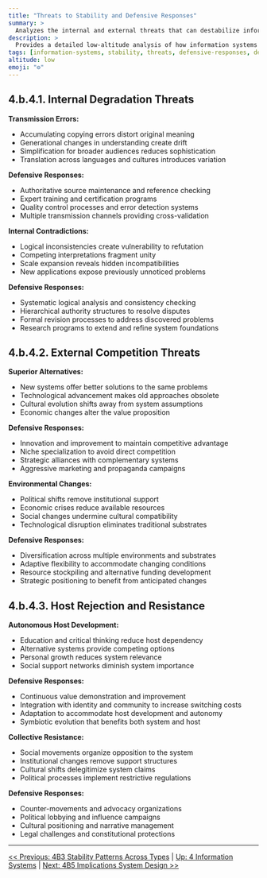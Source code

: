 ```yaml
---
title: "Threats to Stability and Defensive Responses"
summary: >
  Analyzes the internal and external threats that can destabilize information systems, including transmission errors, contradictions, competition, and host resistance, along with corresponding defensive mechanisms.
description: >
  Provides a detailed low-altitude analysis of how information systems maintain stability through defensive responses to degradation, competition, and rejection threats, examining both internal vulnerabilities and external challenges.
tags: [information-systems, stability, threats, defensive-responses, degradation, competition, host-resistance]
altitude: low
emoji: "⚙️"
---
```


<!--

- Flesh out the bullet points

-->

## **4.b.4.1. Internal Degradation Threats**

**Transmission Errors:**

* Accumulating copying errors distort original meaning
* Generational changes in understanding create drift
* Simplification for broader audiences reduces sophistication
* Translation across languages and cultures introduces variation

**Defensive Responses:**

* Authoritative source maintenance and reference checking
* Expert training and certification programs
* Quality control processes and error detection systems
* Multiple transmission channels providing cross-validation

**Internal Contradictions:**

* Logical inconsistencies create vulnerability to refutation
* Competing interpretations fragment unity
* Scale expansion reveals hidden incompatibilities
* New applications expose previously unnoticed problems

**Defensive Responses:**

* Systematic logical analysis and consistency checking
* Hierarchical authority structures to resolve disputes
* Formal revision processes to address discovered problems
* Research programs to extend and refine system foundations

## **4.b.4.2. External Competition Threats**

**Superior Alternatives:**

* New systems offer better solutions to the same problems
* Technological advancement makes old approaches obsolete
* Cultural evolution shifts away from system assumptions
* Economic changes alter the value proposition

**Defensive Responses:**

* Innovation and improvement to maintain competitive advantage
* Niche specialization to avoid direct competition
* Strategic alliances with complementary systems
* Aggressive marketing and propaganda campaigns

**Environmental Changes:**

* Political shifts remove institutional support
* Economic crises reduce available resources
* Social changes undermine cultural compatibility
* Technological disruption eliminates traditional substrates

**Defensive Responses:**

* Diversification across multiple environments and substrates
* Adaptive flexibility to accommodate changing conditions
* Resource stockpiling and alternative funding development
* Strategic positioning to benefit from anticipated changes

## **4.b.4.3. Host Rejection and Resistance**

**Autonomous Host Development:**

* Education and critical thinking reduce host dependency
* Alternative systems provide competing options
* Personal growth reduces system relevance
* Social support networks diminish system importance

**Defensive Responses:**

* Continuous value demonstration and improvement
* Integration with identity and community to increase switching costs
* Adaptation to accommodate host development and autonomy
* Symbiotic evolution that benefits both system and host

**Collective Resistance:**

* Social movements organize opposition to the system
* Institutional changes remove support structures
* Cultural shifts delegitimize system claims
* Political processes implement restrictive regulations

**Defensive Responses:**

* Counter-movements and advocacy organizations
* Political lobbying and influence campaigns
* Cultural positioning and narrative management
* Legal challenges and constitutional protections

---
[<< Previous: 4B3 Stability Patterns Across Types](4b3-stability-patterns-across-types.md) | [Up: 4 Information Systems](../4-information-systems.md) | [Next: 4B5 Implications System Design >>](4b5-implications-system-design.md)

